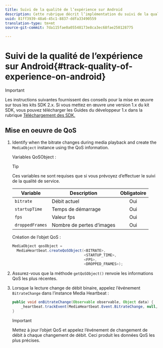 ```yaml
---
title: Suivi de la qualité de l’expérience sur Android
description: Cette rubrique décrit l’implémentation du suivi de la qualité de l’expérience (QoE, QoS) à l’aide du SDK Media sur Android.
uuid: 81ff3939-48a6-45c1-8837-ddfa33490559
translation-type: tm+mt
source-git-commit: 7da115fae0a05548173e8ca3ec68fae250128775

---
```



# Suivi de la qualité de l’expérience sur Android{#track-quality-of-experience-on-android}

>[!IMPORTANT]
>
>Les instructions suivantes fournissent des conseils pour la mise en œuvre sur tous les kits SDK 2.x. Si vous mettez en œuvre une version 1.x du kit SDK, vous pouvez télécharger les Guides du développeur 1.x dans la rubrique [Téléchargement des SDK.](/help/sdk-implement/download-sdks.md)

## Mise en oeuvre de QoS

1. Identify when the bitrate changes during media playback and create the `MediaObject` instance using the QoS information.

   Variables QoSObject :

   >[!TIP]
   >
   >Ces variables ne sont requises que si vous prévoyez d’effectuer le suivi de la qualité de service.

   | Variable | Description | Obligatoire |
   | --- | --- | :---: |
   | `bitrate` | Débit actuel | Oui |
   | `startupTime` | Temps de démarrage | Oui |
   | `fps` | Valeur fps | Oui |
   | `droppedFrames` | Nombre de pertes d’images | Oui |

   Création de l’objet QoS :

   ```java
   MediaObject qosObject =  
     MediaHeartbeat.createQoSObject(<BITRATE>,  
                                    <STARTUP_TIME>,  
                                    <FPS>,  
                                    <DROPPED_FRAMES>);
   ```

1. Assurez-vous que la méthode `getQoSObject()` renvoie les informations QoS les plus récentes.
1. Lorsque la lecture change de débit binaire, appelez l’événement `BitrateChange` dans l’instance Media Heartbeat :

   ```java
   public void onBitrateChange(Observable observable, Object data) {  
       _heartbeat.trackEvent(MediaHeartbeat.Event.BitrateChange, null, null); 
   } 
   ```

   >[!IMPORTANT]
   >
   >Mettez à jour l’objet QoS et appelez l’événement de changement de débit à chaque changement de débit. Ceci produit les données QoS les plus précises.

